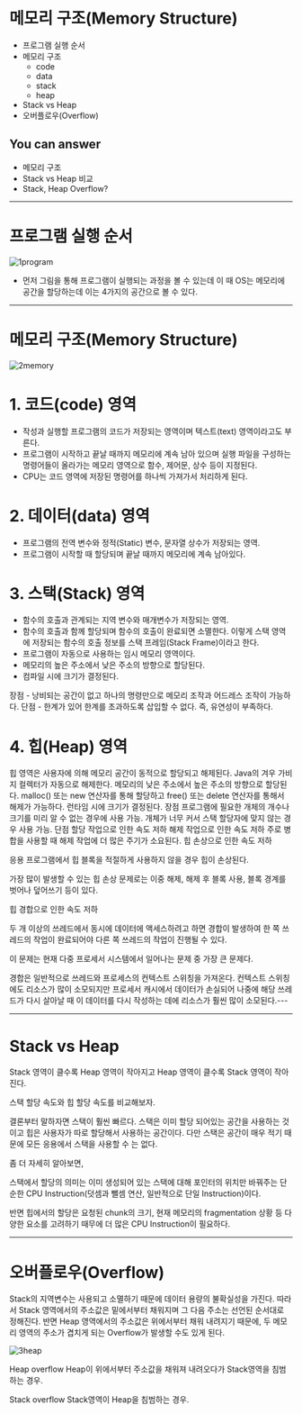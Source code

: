 # 메모리 구조(Memory Structure)
- 프로그램 실행 순서
- 메모리 구조
    - code
    - data
    - stack
    - heap
- Stack vs Heap
- 오버플로우(Overflow)

## You can answer
- 메모리 구조
- Stack vs Heap 비교
- Stack, Heap Overflow?

---
# 프로그램 실행 순서

![1program](https://user-images.githubusercontent.com/22022393/116100838-44b0e800-a6e8-11eb-9beb-6354663e648a.png)


- 먼저 그림을 통해 프로그램이 실행되는 과정을 볼 수 있는데 이 때 OS는 메모리에 공간을 할당하는데 이는 4가지의 공간으로 볼 수 있다.


---

# 메모리 구조(Memory Structure)

![2memory](https://user-images.githubusercontent.com/22022393/116101220-9e191700-a6e8-11eb-88be-3f95ad1a83a5.png)


# 1. 코드(code) 영역
- 작성과 실행할 프로그램의 코드가 저장되는 영역이며 텍스트(text) 영역이라고도 부른다.
- 프로그램이 시작하고 끝날 때까지 메모리에 계속 남아 있으며 실행 파일을 구성하는 명령어들이 올라가는 메모리 영역으로 함수, 제어문, 상수 등이 지정된다.
- CPU는 코드 영역에 저장된 명령어를 하나씩 가져가서 처리하게 된다.

# 2. 데이터(data) 영역
- 프로그램의 전역 변수와 정적(Static) 변수, 문자열 상수가 저장되는 영역.
- 프로그램이 시작할 때 할당되며 끝날 때까지 메모리에 계속 남아있다.

# 3. 스택(Stack) 영역
- 함수의 호출과 관계되는 지역 변수와 매개변수가 저장되는 영역.
- 함수의 호출과 함께 할당되며 함수의 호출이 완료되면 소멸한다. 이렇게 스택 영역에 저장되는 함수의 호출 정보를 스택 프레임(Stack Frame)이라고 한다.
- 프로그램이 자동으로 사용하는 임시 메모리 영역이다.
- 메모리의 높은 주소에서 낮은 주소의 방향으로 할당된다.
- 컴파일 시에 크기가 결정된다.

장점 - 낭비되는 공간이 없고 하나의 명령만으로 메모리 조작과 어드레스 조작이 가능하다.
단점 - 한계가 있어 한계를 초과하도록 삽입할 수 없다. 즉, 유연성이 부족하다.

# 4. 힙(Heap) 영역
힙 영역은 사용자에 의해 메모리 공간이 동적으로 할당되고 해제된다.
Java의 겨우 가비지 컬렉터가 자동으로 해제한다.
메모리의 낮은 주소에서 높은 주소의 방향으로 할당된다.
malloc() 또는 new 연산자를 통해 할당하고 free() 또는 delete 연산자를 통해서 해제가 가능하다.
런타임 시에 크기가 결정된다.
장점
프로그램에 필요한 개체의 개수나 크기를 미리 알 수 없는 경우에 사용 가능.
개체가 너무 커서 스택 할당자에 맞지 않는 경우 사용 가능.
단점
할당 작업으로 인한 속도 저하
해제 작업으로 인한 속도 저하
주로 병합을 사용할 때 해제 작업에 더 많은 주기가 소요된다.
힙 손상으로 인한 속도 저하

응용 프로그램에서 힙 블록을 적절하게 사용하지 않을 경우 힙이 손상된다.

가장 많이 발생할 수 있는 힙 손상 문제로는 이중 해제, 해제 후 블록 사용, 블록 경계를 벗어나 덮어쓰기 등이 있다.

힙 경합으로 인한 속도 저하

두 개 이상의 쓰레드에서 동시에 데이터에 액세스하려고 하면 경합이 발생하여 한 쪽 쓰레드의 작업이 완료되어야 다른 쪽 쓰레드의 작업이 진행될 수 있다.

이 문제는 현재 다중 프로세서 시스템에서 일어나는 문제 중 가장 큰 문제다.

경합은 일반적으로 쓰레드와 프로세스의 컨텍스트 스위칭을 가져온다. 컨텍스트 스위칭에도 리소스가 많이 소모되지만 프로세서 캐시에서 데이터가 손실되어 나중에 해당 쓰레드가 다시 살아날 때 이 데이터를 다시 작성하는 데에 리소스가 훨씬 많이 소모된다.---

---

# Stack vs Heap
Stack 영역이 클수록 Heap 영역이 작아지고 Heap 영역이 클수록 Stack 영역이 작아진다.

스택 할당 속도와 힙 할당 속도를 비교해보자.

결론부터 말하자면 스택이 훨씬 빠르다. 스택은 이미 할당 되어있는 공간을 사용하는 것이고 힙은 사용자가 따로 할당해서 사용하는 공간이다. 다만 스택은 공간이 매우 적기 때문에 모든 응용에서 스택을 사용할 수 는 없다.

좀 더 자세히 알아보면,

스택에서 할당의 의미는 이미 생성되어 있는 스택에 대해 포인터의 위치만 바꿔주는 단순한 CPU Instruction(덧셈과 뺄셈 연산, 일반적으로 단일 Instruction)이다.

반면 힙에서의 할당은 요청된 chunk의 크기, 현재 메모리의 fragmentation 상황 등 다양한 요소를 고려하기 때무에 더 많은 CPU Instruction이 필요하다.

---

# 오버플로우(Overflow)

Stack의 지역변수는 사용되고 소멸하기 때문에 데이터 용량의 불확실성을 가진다. 따라서 Stack 영역에서의 주소값은 밑에서부터 채워지며 그 다음 주소는 선언된 순서대로 정해진다. 반면 Heap 영역에서의 주소값은 위에서부터 채워 내려지기 때문에, 두 메모리 영역의 주소가 겹치게 되는 Overflow가 발생할 수도 있게 된다.

![3heap](https://user-images.githubusercontent.com/22022393/116102636-d79e5200-a6e9-11eb-83e6-2a69e8f6457a.png)

Heap overflow
Heap이 위에서부터 주소값을 채워져 내려오다가 Stack영역을 침범하는 경우.

Stack overflow
Stack영역이 Heap을 침범하는 경우.
